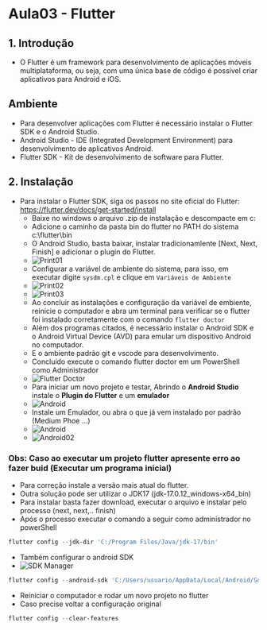 # Aula03 - Flutter
## 1. Introdução
- O Flutter é um framework para desenvolvimento de aplicações móveis multiplataforma, ou seja, com uma única base de código é possível criar aplicativos para Android e iOS.

## Ambiente
- Para desenvolver aplicações com Flutter é necessário instalar o Flutter SDK e o Android Studio.
- Android Studio - IDE (Integrated Development Environment) para desenvolvimento de aplicativos Android.
- Flutter SDK - Kit de desenvolvimento de software para Flutter.

## 2. Instalação
- Para instalar o Flutter SDK, siga os passos no site oficial do Flutter: https://flutter.dev/docs/get-started/install
    - Baixe no windows o arquivo .zip de instalação e descompacte em c:
    - Adicione o caminho da pasta bin do flutter no PATH do sistema c:\flutter\bin
    - O Android Studio, basta baixar, instalar tradicionamlente [Next, Next, Finish] e adicionar o plugin do Flutter.
    - ![Print01](./print01.png)
    - Configurar a variável de ambiente do sistema, para isso, em executar digite `sysdm.cpl` e clique em `Variáveis de Ambiente`
    - ![Print02](./print02.png)
    - ![Print03](./print03.png)
    - Ao concluir as instalações e configuração da variável de embiente, reinicie o computador e abra um terminal para verificar se o flutter foi instalado corretamente com o comando `flutter doctor`
    - Além dos programas citados, é necessário instalar o Android SDK e o Android Virtual Device (AVD) para emular um dispositivo Android no computador.
    - E o ambiente padrão git e vscode para desenvolvimento.
    - Concluído execute o comando flutter doctor em um PowerShell como Administrador
    - ![Flutter Doctor](./flutter.png)
    - Para iniciar um novo projeto e testar, Abrindo o **Android Studio** instale o **Plugin do Flutter** e um **emulador**
    - ![Android](./android0.png)
    - Instale um Emulador, ou abra o que já vem instalado por padrão (Medium Phoe ...)
    - ![Android](./android.png)
    - ![Android02](./android02.png)
### Obs: Caso ao executar um projeto flutter apresente erro ao fazer buid (Executar um programa inicial)
- Para correção instale a versão mais atual do flutter.
- Outra solução pode ser utilizar o JDK17 (jdk-17.0.12_windows-x64_bin)
- Para instalar basta fazer download, executar o arquivo e instalar pelo processo (next, next,.. finish)
- Após o processo executar o comando a seguir como administrador no powerShell
```powerShell
flutter config --jdk-dir 'C:/Program Files/Java/jdk-17/bin'
```
- Também configurar o android SDK
- ![SDK Manager](./sdk-manager.png)
```powerShell
flutter config --android-sdk 'C:/Users/usuario/AppData/Local/Android/Sdk'
```
- Reiniciar o computador e rodar um novo projeto no flutter
- Caso precise voltar a configuração original
```powerShell
flutter config --clear-features
```